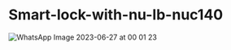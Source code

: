 # Smart-lock-with-nu-lb-nuc140
![WhatsApp Image 2023-06-27 at 00 01 23](https://github.com/ItayZar/Smart-lock-with-nu-lb-nuc140/assets/82230021/7033daf0-1e5a-4e75-ae74-2abc5ec4c33d)
